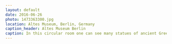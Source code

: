```yaml
---
layout: default
date: 2016-06-26
photo: 1473363300.jpg
location: Altes Museum, Berlin, Germany
caption_header: Altes Museum Berlin
caption: In this circular room one can see many statues of ancient Greek gods. The Altes Musuem is clearly my favorite in Berlin, its achitecture and expositions are amazing!
---
```

